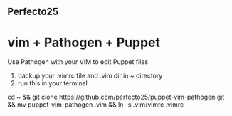 ## Perfecto25
# vim + Pathogen + Puppet

Use Pathogen with your VIM to edit Puppet files

1. backup your .vimrc file and .vim dir in ~ directory
2. run this in your terminal

cd ~ && git clone https://github.com/perfecto25/puppet-vim-pathogen.git && mv puppet-vim-pathogen .vim && ln -s .vim/vimrc .vimrc
